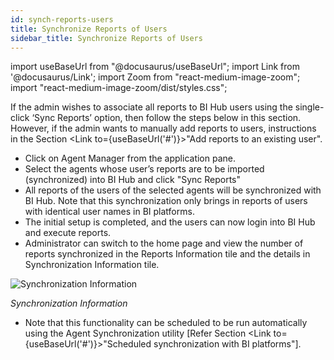 ```yaml
---
id: synch-reports-users
title: Synchronize Reports of Users
sidebar_title: Synchronize Reports of Users
---
```


import useBaseUrl from "@docusaurus/useBaseUrl";
import Link from '@docusaurus/Link';
import Zoom from "react-medium-image-zoom";
import "react-medium-image-zoom/dist/styles.css";

If the admin wishes to associate all reports to BI Hub users using the single-click ‘Sync Reports’ option, then follow the steps below in this section. However, if the admin wants to manually add reports to users, instructions in the Section <Link to={useBaseUrl('#')}>"Add reports to an existing user"</Link>.

-   Click on Agent Manager from the application pane.
-   Select the agents whose user’s reports are to be imported (synchronized) into BI Hub and click "Sync Reports"
-   All reports of the users of the selected agents will be synchronized with BI Hub. Note that this synchronization only brings in reports of users with identical user names in BI platforms.
-   The initial setup is completed, and the users can now login into BI Hub and execute reports.
-   Administrator can switch to the home page and view the number of reports synchronized in the Reports Information tile and the details in Synchronization Information tile.

  <div style={{textAlign: 'center'}}>
    <Zoom>
      <img alt="Synchronization Information" src={useBaseUrl('doc-images/admin-guide/dashboard-sync-info.png')}/>
    </Zoom>
  </div>

  *Synchronization Information*

-   Note that this functionality can be scheduled to be run automatically using the Agent Synchronization utility [Refer Section <Link to={useBaseUrl('#')}>"Scheduled synchronization with BI platforms"</Link>].
